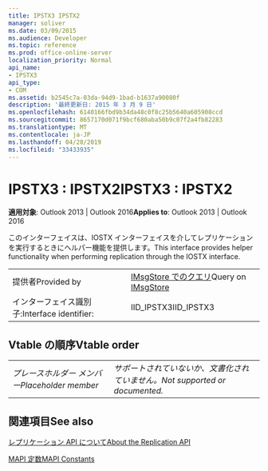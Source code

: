 ```yaml
---
title: IPSTX3 IPSTX2
manager: soliver
ms.date: 03/09/2015
ms.audience: Developer
ms.topic: reference
ms.prod: office-online-server
localization_priority: Normal
api_name:
- IPSTX3
api_type:
- COM
ms.assetid: b2545c7a-03da-94d9-1bad-b1637a90080f
description: '最終更新日: 2015 年 3 月 9 日'
ms.openlocfilehash: 6140166fbd9b34da48c0f8c25b5640a605908ccd
ms.sourcegitcommit: 8657170d071f9bcf680aba50b9c07f2a4fb82283
ms.translationtype: MT
ms.contentlocale: ja-JP
ms.lasthandoff: 04/28/2019
ms.locfileid: "33433935"
---
```

# <a name="ipstx3--ipstx2"></a><span data-ttu-id="ea01b-103">IPSTX3 : IPSTX2</span><span class="sxs-lookup"><span data-stu-id="ea01b-103">IPSTX3 : IPSTX2</span></span>

  
  
<span data-ttu-id="ea01b-104">**適用対象**: Outlook 2013 | Outlook 2016</span><span class="sxs-lookup"><span data-stu-id="ea01b-104">**Applies to**: Outlook 2013 | Outlook 2016</span></span> 
  
<span data-ttu-id="ea01b-105">このインターフェイスは、IOSTX インターフェイスを介してレプリケーションを実行するときにヘルパー機能を提供します。</span><span class="sxs-lookup"><span data-stu-id="ea01b-105">This interface provides helper functionality when performing replication through the IOSTX interface.</span></span>
  
|||
|:-----|:-----|
|<span data-ttu-id="ea01b-106">提供者</span><span class="sxs-lookup"><span data-stu-id="ea01b-106">Provided by</span></span>  <br/> |<span data-ttu-id="ea01b-107">[IMsgStore でのクエリ](imsgstoreimapiprop.md)</span><span class="sxs-lookup"><span data-stu-id="ea01b-107">Query on [IMsgStore](imsgstoreimapiprop.md)</span></span> <br/> |
|<span data-ttu-id="ea01b-108">インターフェイス識別子:</span><span class="sxs-lookup"><span data-stu-id="ea01b-108">Interface identifier:</span></span>  <br/> |<span data-ttu-id="ea01b-109">IID_IPSTX3</span><span class="sxs-lookup"><span data-stu-id="ea01b-109">IID_IPSTX3</span></span>  <br/> |
   
## <a name="vtable-order"></a><span data-ttu-id="ea01b-110">Vtable の順序</span><span class="sxs-lookup"><span data-stu-id="ea01b-110">Vtable order</span></span>

|||
|:-----|:-----|
| <span data-ttu-id="ea01b-111">*プレースホルダー メンバー*</span><span class="sxs-lookup"><span data-stu-id="ea01b-111">*Placeholder member*</span></span>  <br/> | <span data-ttu-id="ea01b-112">*サポートされていないか、文書化されていません。*</span><span class="sxs-lookup"><span data-stu-id="ea01b-112">*Not supported or documented.*</span></span>  <br/> |
   
## <a name="see-also"></a><span data-ttu-id="ea01b-113">関連項目</span><span class="sxs-lookup"><span data-stu-id="ea01b-113">See also</span></span>



[<span data-ttu-id="ea01b-114">レプリケーション API について</span><span class="sxs-lookup"><span data-stu-id="ea01b-114">About the Replication API</span></span>](about-the-replication-api.md)
  
[<span data-ttu-id="ea01b-115">MAPI 定数</span><span class="sxs-lookup"><span data-stu-id="ea01b-115">MAPI Constants</span></span>](mapi-constants.md)

